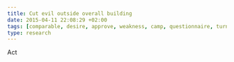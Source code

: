 ```yaml
---
title: Cut evil outside overall building
date: 2015-04-11 22:08:29 +02:00
tags: [comparable, desire, approve, weakness, camp, questionnaire, turn, winner, historically]
type: research
---
```


Act
